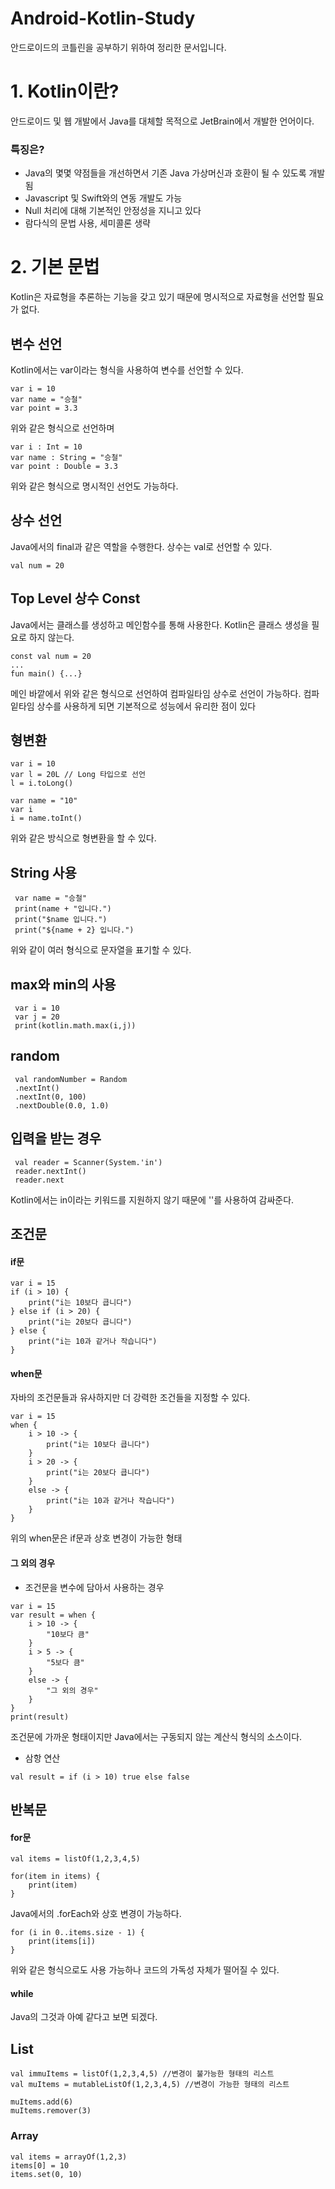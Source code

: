 # Android-Kotlin-Study

안드로이드의 코틀린을 공부하기 위하여 정리한 문서입니다.

# 1. Kotlin이란?

안드로이드 및 웹 개발에서 Java를 대체할 목적으로 JetBrain에서 개발한 언어이다.

### 특징은?

- Java의 몇몇 약점들을 개선하면서 기존 Java 가상머신과 호환이 될 수 있도록 개발됨
- Javascript 및 Swift와의 연동 개발도 가능
- Null 처리에 대해 기본적인 안정성을 지니고 있다
- 람다식의 문법 사용, 세미콜론 생략

# 2. 기본 문법

Kotlin은 자료형을 추론하는 기능을 갖고 있기 때문에 명시적으로 자료형을 선언할 필요가 없다.

## 변수 선언

Kotlin에서는 var이라는 형식을 사용하여 변수를 선언할 수 있다.

```
var i = 10
var name = "승철"
var point = 3.3
```

위와 같은 형식으로 선언하며

```
var i : Int = 10
var name : String = "승철"
var point : Double = 3.3
```

위와 같은 형식으로 명시적인 선언도 가능하다.

## 상수 선언

Java에서의 final과 같은 역할을 수행한다.
상수는 val로 선언할 수 있다.

```
val num = 20
```

## Top Level 상수 Const

Java에서는 클래스를 생성하고 메인함수를 통해 사용한다. Kotlin은 클래스 생성을 필요로 하지 않는다.

```
const val num = 20
...
fun main() {...}
```

메인 바깥에서 위와 같은 형식으로 선언하여 컴파일타임 상수로 선언이 가능하다.
컴파잍타임 상수를 사용하게 되면 기본적으로 성능에서 유리한 점이 있다

## 형변환

```
var i = 10
var l = 20L // Long 타입으로 선언
l = i.toLong()
```

```
var name = "10"
var i
i = name.toInt()
```

위와 같은 방식으로 형변환을 할 수 있다.

## String 사용

```
 var name = "승철"
 print(name + "입니다.")
 print("$name 입니다.")
 print("${name + 2} 입니다.")
```

위와 같이 여러 형식으로 문자열을 표기할 수 있다.

## max와 min의 사용

```
 var i = 10
 var j = 20
 print(kotlin.math.max(i,j))
```

## random

```
 val randomNumber = Random
 .nextInt()
 .nextInt(0, 100)
 .nextDouble(0.0, 1.0)
```

## 입력을 받는 경우

```
 val reader = Scanner(System.'in')
 reader.nextInt()
 reader.next
```

Kotlin에서는 in이라는 키워드를 지원하지 않기 때문에 ''를 사용하여 감싸준다.

## 조건문

#### if문

```
var i = 15
if (i > 10) {
    print("i는 10보다 큽니다")
} else if (i > 20) {
    print("i는 20보다 큽니다")
} else {
    print("i는 10과 같거나 작습니다")
}
```

#### when문

자바의 조건문들과 유사하지만 더 강력한 조건들을 지정할 수 있다.

```
var i = 15
when {
    i > 10 -> {
        print("i는 10보다 큽니다")
    }
    i > 20 -> {
        print("i는 20보다 큽니다")
    }
    else -> {
        print("i는 10과 같거나 작습니다")
    }
}
```

위의 when문은 if문과 상호 변경이 가능한 형태

#### 그 외의 경우

- 조건문을 변수에 담아서 사용하는 경우

```
var i = 15
var result = when {
    i > 10 -> {
        "10보다 큼"
    }
    i > 5 -> {
        "5보다 큼"
    }
    else -> {
        "그 외의 경우"
    }
}
print(result)
```

조건문에 가까운 형태이지만 Java에서는 구동되지 않는 계산식 형식의 소스이다.

- 삼항 연산

```
val result = if (i > 10) true else false
```

## 반복문

#### for문

```
val items = listOf(1,2,3,4,5)

for(item in items) {
    print(item)
}
```

Java에서의 .forEach와 상호 변경이 가능하다.

```
for (i in 0..items.size - 1) {
    print(items[i])
}
```

위와 같은 형식으로도 사용 가능하나 코드의 가독성 자체가 떨어질 수 있다.

#### while

Java의 그것과 아예 같다고 보면 되겠다.

## List

```
val immuItems = listOf(1,2,3,4,5) //변경이 불가능한 형태의 리스트
val muItems = mutableListOf(1,2,3,4,5) //변경이 가능한 형태의 리스트

muItems.add(6)
muItems.remover(3)
```

### Array

```
val items = arrayOf(1,2,3)
items[0] = 10
items.set(0, 10)
```
